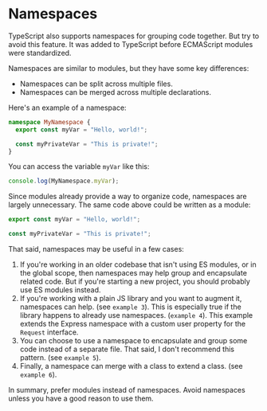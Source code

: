 # Namespaces

TypeScript also supports namespaces for grouping code together. But try to avoid this feature. It was added to TypeScript before ECMAScript modules were standardized.

Namespaces are similar to modules, but they have some key differences:

- Namespaces can be split across multiple files.
- Namespaces can be merged across multiple declarations.

Here's an example of a namespace:

```ts
namespace MyNamespace {
  export const myVar = "Hello, world!";

  const myPrivateVar = "This is private!";
}
```

You can access the variable `myVar` like this:

```ts
console.log(MyNamespace.myVar);
```

Since modules already provide a way to organize code, namespaces are largely unnecessary. The same code above could be written as a module:

```ts
export const myVar = "Hello, world!";

const myPrivateVar = "This is private!";
```

That said, namespaces may be useful in a few cases:

1. If you're working in an older codebase that isn't using ES modules, or in the global scope, then namespaces may help group and encapsulate related code. But if you're starting a new project, you should probably use ES modules instead.
2. If you're working with a plain JS library and you want to augment it, namespaces can help. (see `example 3`). This is especially true if the library happens to already use namespaces. (`example 4`). This example extends the Express namespace with a custom user property for the `Request` interface.
3. You can choose to use a namespace to encapsulate and group some code instead of a separate file. That said, I don't recommend this pattern. (see `example 5`).
4. Finally, a namespace can merge with a class to extend a class. (see `example 6`).

In summary, prefer modules instead of namespaces. Avoid namespaces unless you have a good reason to use them.
